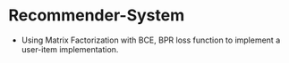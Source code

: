 # Recommender-System
*  Using Matrix Factorization with BCE, BPR loss function to implement a user-item implementation. 

